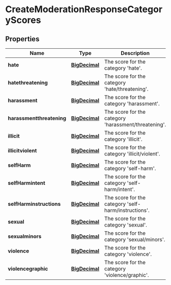 # CreateModerationResponseCategoryScores

## Properties
Name | Type | Description | Notes
------------ | ------------- | ------------- | -------------
**hate** | [**BigDecimal**](BigDecimal.md) | The score for the category &#x27;hate&#x27;. | 
**hatethreatening** | [**BigDecimal**](BigDecimal.md) | The score for the category &#x27;hate/threatening&#x27;. | 
**harassment** | [**BigDecimal**](BigDecimal.md) | The score for the category &#x27;harassment&#x27;. | 
**harassmentthreatening** | [**BigDecimal**](BigDecimal.md) | The score for the category &#x27;harassment/threatening&#x27;. | 
**illicit** | [**BigDecimal**](BigDecimal.md) | The score for the category &#x27;illicit&#x27;. | 
**illicitviolent** | [**BigDecimal**](BigDecimal.md) | The score for the category &#x27;illicit/violent&#x27;. | 
**selfHarm** | [**BigDecimal**](BigDecimal.md) | The score for the category &#x27;self-harm&#x27;. | 
**selfHarmintent** | [**BigDecimal**](BigDecimal.md) | The score for the category &#x27;self-harm/intent&#x27;. | 
**selfHarminstructions** | [**BigDecimal**](BigDecimal.md) | The score for the category &#x27;self-harm/instructions&#x27;. | 
**sexual** | [**BigDecimal**](BigDecimal.md) | The score for the category &#x27;sexual&#x27;. | 
**sexualminors** | [**BigDecimal**](BigDecimal.md) | The score for the category &#x27;sexual/minors&#x27;. | 
**violence** | [**BigDecimal**](BigDecimal.md) | The score for the category &#x27;violence&#x27;. | 
**violencegraphic** | [**BigDecimal**](BigDecimal.md) | The score for the category &#x27;violence/graphic&#x27;. | 
